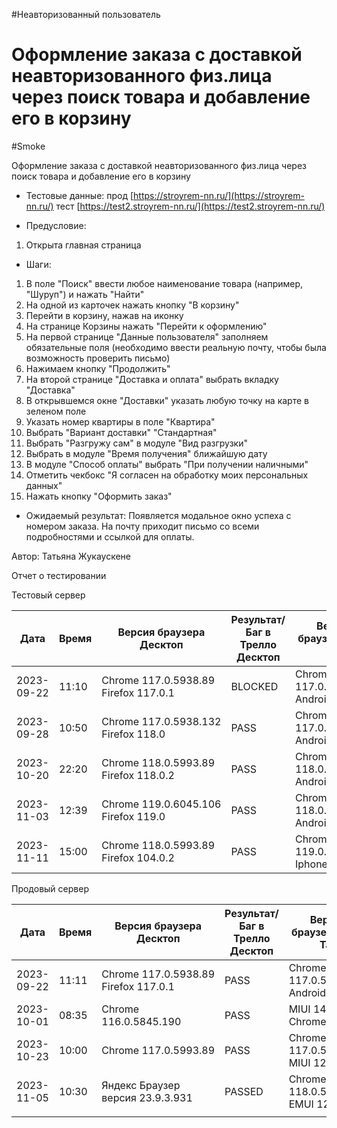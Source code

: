 #Неавторизованный пользователь
# Оформление заказа с доставкой неавторизованного физ.лица через поиск товара и добавление его в корзину
#Smoke

Оформление заказа с доставкой неавторизованного физ.лица через поиск товара и добавление его в корзину

* Тестовые данные: прод [https://stroyrem-nn.ru/](https://stroyrem-nn.ru/) тест [https://test2.stroyrem-nn.ru/](https://test2.stroyrem-nn.ru/)
  
* Предусловие:
1. Открыта главная страница 

* Шаги:
1. В поле "Поиск" ввести любое наименование товара (например, "Шуруп") и нажать "Найти"
2. На одной из карточек нажать кнопку "В корзину" 
3. Перейти в корзину, нажав на иконку
4. На странице Корзины нажать "Перейти к оформлению"
5. На первой странице "Данные пользователя" заполняем обязательные поля (необходимо ввести реальную почту, чтобы была возможность проверить письмо)
6. Нажимаем кнопку "Продолжить"
7. На второй странице "Доставка и оплата" выбрать вкладку "Доставка"
8. В открывшемся окне "Доставки" указать любую точку на карте в зеленом поле
9. Указать номер квартиры в поле "Квартира"
10. Выбрать "Вариант доставки" "Стандартная"
11. Выбрать "Разгружу сам" в модуле "Вид разгрузки"
12. Выбрать в модуле "Время получения" ближайшую дату
13. В модуле "Способ оплаты" выбрать "При получении наличными"
14. Отметить чекбокс "Я согласен на обработку моих персональных данных"
15. Нажать кнопку "Оформить заказ"

* Ожидаемый результат:
  Появляется модальное окно успеха с номером заказа. На почту приходит письмо со всеми подробностями и ссылкой для оплаты.

Автор: Татьяна Жукаускене

Отчет о тестировании

Тестовый сервер

| Дата       | Время | Версия браузера Десктоп              | Результат/Баг в Трелло Десктоп | Версия браузера и ОС Тач         | Результат/Баг в Трелло Тач | Дата релиза | QA      |
| ---------- | ----- | --------- | ------- | ------ | ---- | ----------- | ------- |
| 2023-09-22 | 11:10 | Chrome 117.0.5938.89 Firefox 117.0.1 | BLOCKED| Chrome 117.0.5938.60, Android 10 | BLOCKED | 17.09.2023  | Татьяна |
|2023-09-28|10:50 |Chrome 117.0.5938.132 Firefox 118.0|PASS |Chrome 117.0.5938.60, Android 10|PASS|17.09.2023|Татьяна|
|2023-10-20|22:20|Chrome 118.0.5993.89 Firefox 118.0.2|PASS|Chrome 118.0.5993.80, Android 13|PASS |19.10.2023 | Юлия |
|2023-11-03 | 12:39 | Chrome 119.0.6045.106  Firefox 119.0 | PASS | Chrome 118.0.5993.111 Android 13 | 02.11.2023 | ЮлияМихайлова |
| 2023-11-11 | 15:00      |  Chrome 118.0.5993.89              Firefox 104.0.2                      |PASS                            | Chrome 119.0.6045.41, Iphone 11 | PASS |     11.11.2023        |  Тимофей   |


Продовый сервер

| Дата       | Время | Версия браузера Десктоп              | Результат/Баг в Трелло Десктоп | Версия браузера и ОС Тач         | Результат/Баг в Трелло Тач | Дата релиза | QA      |
| ---------- | ----- | -------- | ------- | -------- | --------- | ----------- | ------- |
| 2023-09-22 | 11:11 | Chrome 117.0.5938.89 Firefox 117.0.1 | PASS| Chrome 117.0.5938.60, Android 10 | PASS | 17.09.2023  | Татьяна |
| 2023-10-01 | 08:35 | Chrome  116.0.5845.190  | PASS  |  MIUI 14.0.2 Chrome   | PASS | 01.10.23| Алёна |
| 2023-10-23 | 10:00 | Chrome 117.0.5993.89 | PASS | Chrome 117.0.5938.60 MIUI 12.5.13 | PASS | 22.10.2023 | Надежда А. | 
| 2023-11-05 | 10:30 | Яндекс Браузер версия 23.9.3.931     | PASSED | Chrome версия 118.0.5993.111 EMUI 12.0.0                 | PASSED                     | 2023-11-05  | Елена   |
|            |       |                                      |                                |                                  |                            |             |         |
